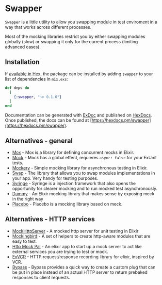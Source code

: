 # Swapper
`Swapper` is a little utility to allow you swapping module in test enviroment in a way that works across different processes.

Most of the mocking libraries restrict you by either swapping modules globally (slow) or swapping it only for the current process (limiting advanced cases).


## Installation

If [available in Hex](https://hex.pm/docs/publish), the package can be installed
by adding `swapper` to your list of dependencies in `mix.exs`:

```elixir
def deps do
  [
    {:swapper, "~> 0.1.0"}
  ]
end
```

Documentation can be generated with [ExDoc](https://github.com/elixir-lang/ex_doc)
and published on [HexDocs](https://hexdocs.pm). Once published, the docs can
be found at [https://hexdocs.pm/swapper](https://hexdocs.pm/swapper).



## Alternatives - general
- [Mox](https://github.com/plataformatec/mox) - Mox is a library for defining concurrent mocks in Elixir.
- [Mock](https://github.com/jjh42/mock) - Mock has a global effect, requieres `async: false` for your ExUnit tests.
- [Mockery](https://github.com/appunite/mockery) - Simple mocking library for asynchronous testing in Elixir.
- [Swap](https://github.com/madeinussr/swap) - The library that allows you to swap modules implementations in your app. Very handy for testing purposes.
- [Syringe](https://github.com/skylerparr/syringe) - Syringe is a injection framework that also opens the opportunity for clearer mocking and to run mocked test asynchronously.
- [Dummy](https://github.com/Vesuvium/dummy) - An Elixir mocking library that makes sense by exposing meck in the right way
- [Placebo](https://github.com/bbalser/Placebo) - Placebo is a mocking library based on meck.


## Alternatives - HTTP services
- [MockHttpServer](https://github.com/sriedel/mock_http_server) - A mocked http server for unit testing in Elixir
- [Mockingbird](https://github.com/Driftrock/mockingbird) - A set of helpers to create http-aware modules that are easy to test.
- [Http Mock Pal](https://github.com/matteosister/http_mock_pal) - An elixir app to start up a mock server to act like external services you are trying to test or mock.
- [ExVCR](https://github.com/parroty/exvcr) - HTTP request/response recording library for elixir, inspired by VCR.
- [Bypass](https://github.com/pspdfkit-labs/bypass) - Bypass provides a quick way to create a custom plug that can be put in place instead of an actual HTTP server to return prebaked responses to client requests.
